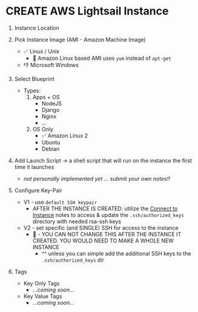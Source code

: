 # CREATE AWS Lightsail Instance

1. Instance Location
2. Pick Instance Image (AMI - Amazon Machine Image)
    - ✅ Linux / Unix
        - 🚨 Amazon Linux based AMI uses `yum` instead of `apt-get`
    - 👎 Microsoft Windows
3. Select Blueprint
    - Types:
        1. Apps + OS
            - NodeJS
            - Django
            - Nginx
            - ...
        2. OS Only
            - ✅ Amazon Linux 2
            - Ubuntu
            - Debian

4. Add Launch Script -> a shell script that will run on the instance the first time it launches 
    - _not personally implemented yet ... submit your own notes!!_ 
5. Configure Key-Pair
    - V1 - use `default SSH keypair`
        - AFTER THE INSTANCE IS CREATED: utilize the [Connect to Instance](_connect_to_instance.md) notes to access & update the `.ssh/authorized_keys` directory with needed rsa-ssh keys
    - V2 - set specific (and SINGLE) SSH for access to the instance
        - 🚨 - YOU CAN NOT CHANGE THIS AFTER THE INSTANCE IT CREATED. YOU WOULD NEED TO MAKE A WHOLE NEW INSTANCE
            - ^^ unless you can simple add the additional SSH keys to the `.ssh/authorized_keys` dir
    
6. Tags
    - Key Only Tags
        - _...coming soon..._
    - Key Value Tags
        - _...coming soon..._
